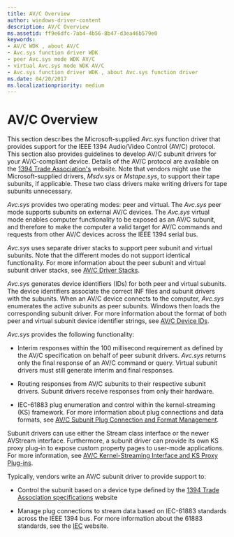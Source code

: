 ```yaml
---
title: AV/C Overview
author: windows-driver-content
description: AV/C Overview
ms.assetid: ff9e6dfc-7ab4-4b56-8b47-d3ea46b579e0
keywords:
- AV/C WDK , about AV/C
- Avc.sys function driver WDK
- peer Avc.sys mode WDK AV/C
- virtual Avc.sys mode WDK AV/C
- Avc.sys function driver WDK , about Avc.sys function driver
ms.date: 04/20/2017
ms.localizationpriority: medium
---
```


# AV/C Overview





This section describes the Microsoft-supplied *Avc.sys* function driver that provides support for the IEEE 1394 Audio/Video Control (AV/C) protocol. This section also provides guidelines to develop AV/C subunit drivers for your AV/C-compliant device. Details of the AV/C protocol are available on the [1394 Trade Association's](http://go.microsoft.com/fwlink/p/?linkid=518448) website. Note that vendors might use the Microsoft-supplied drivers, *Msdv.sys* or *Mstape.sys*, to support their tape subunits, if applicable. These two class drivers make writing drivers for tape subunits unnecessary.

*Avc.sys* provides two operating modes: peer and virtual. The *Avc.sys* peer mode supports subunits on external AV/C devices. The *Avc.sys* virtual mode enables computer functionality to be exposed as an AV/C subunit, and therefore to make the computer a valid target for AV/C commands and requests from other AV/C devices across the IEEE 1394 serial bus.

*Avc.sys* uses separate driver stacks to support peer subunit and virtual subunits. Note that the different modes do not support identical functionality. For more information about the peer subunit and virtual subunit driver stacks, see [AV/C Driver Stacks](av-c-driver-stacks.md).

*Avc.sys* generates device identifiers (IDs) for both peer and virtual subunits. The device identifiers associate the correct INF files and subunit drivers with the subunits. When an AV/C device connects to the computer, *Avc.sys* enumerates the active subunits as peer subunits. Windows then loads the corresponding subunit driver. For more information about the format of both peer and virtual subunit device identifier strings, see [AV/C Device IDs](av-c-device-identifiers.md).

*Avc.sys* provides the following functionality:

-   Interim responses within the 100 millisecond requirement as defined by the AV/C specification on behalf of peer subunit drivers. *Avc.sys* returns only the final response of an AV/C command or query. Virtual subunit drivers must still generate interim and final responses.

-   Routing responses from AV/C subunits to their respective subunit drivers. Subunit drivers receive responses from only their hardware.

-   IEC-61883 plug enumeration and control within the kernel-streaming (KS) framework. For more information about plug connections and data formats, see [AV/C Subunit Plug Connection and Format Management](av-c-subunit-plug-connection-and-format-management.md).

Subunit drivers can use either the Stream class interface or the newer AVStream interface. Furthermore, a subunit driver can provide its own KS proxy plug-in to expose custom property pages to user-mode applications. For more information, see [AV/C Kernel-Streaming Interface and KS Proxy Plug-ins](av-c-kernel-streaming-interface-and-kernel-streaming-proxy-plug-ins.md).

Typically, vendors write an AV/C subunit driver to provide support to:

-   Control the subunit based on a device type defined by the [1394 Trade Association specifications](http://go.microsoft.com/fwlink/p/?LinkId=518448) website

-   Manage plug connections to stream data based on IEC-61883 standards across the IEEE 1394 bus. For more information about the 61883 standards, see the [IEC](http://go.microsoft.com/fwlink/p/?linkid=8732) website.

 

 




